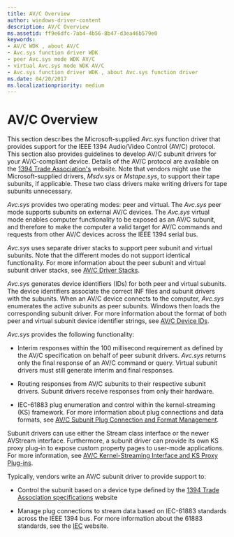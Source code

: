 ```yaml
---
title: AV/C Overview
author: windows-driver-content
description: AV/C Overview
ms.assetid: ff9e6dfc-7ab4-4b56-8b47-d3ea46b579e0
keywords:
- AV/C WDK , about AV/C
- Avc.sys function driver WDK
- peer Avc.sys mode WDK AV/C
- virtual Avc.sys mode WDK AV/C
- Avc.sys function driver WDK , about Avc.sys function driver
ms.date: 04/20/2017
ms.localizationpriority: medium
---
```


# AV/C Overview





This section describes the Microsoft-supplied *Avc.sys* function driver that provides support for the IEEE 1394 Audio/Video Control (AV/C) protocol. This section also provides guidelines to develop AV/C subunit drivers for your AV/C-compliant device. Details of the AV/C protocol are available on the [1394 Trade Association's](http://go.microsoft.com/fwlink/p/?linkid=518448) website. Note that vendors might use the Microsoft-supplied drivers, *Msdv.sys* or *Mstape.sys*, to support their tape subunits, if applicable. These two class drivers make writing drivers for tape subunits unnecessary.

*Avc.sys* provides two operating modes: peer and virtual. The *Avc.sys* peer mode supports subunits on external AV/C devices. The *Avc.sys* virtual mode enables computer functionality to be exposed as an AV/C subunit, and therefore to make the computer a valid target for AV/C commands and requests from other AV/C devices across the IEEE 1394 serial bus.

*Avc.sys* uses separate driver stacks to support peer subunit and virtual subunits. Note that the different modes do not support identical functionality. For more information about the peer subunit and virtual subunit driver stacks, see [AV/C Driver Stacks](av-c-driver-stacks.md).

*Avc.sys* generates device identifiers (IDs) for both peer and virtual subunits. The device identifiers associate the correct INF files and subunit drivers with the subunits. When an AV/C device connects to the computer, *Avc.sys* enumerates the active subunits as peer subunits. Windows then loads the corresponding subunit driver. For more information about the format of both peer and virtual subunit device identifier strings, see [AV/C Device IDs](av-c-device-identifiers.md).

*Avc.sys* provides the following functionality:

-   Interim responses within the 100 millisecond requirement as defined by the AV/C specification on behalf of peer subunit drivers. *Avc.sys* returns only the final response of an AV/C command or query. Virtual subunit drivers must still generate interim and final responses.

-   Routing responses from AV/C subunits to their respective subunit drivers. Subunit drivers receive responses from only their hardware.

-   IEC-61883 plug enumeration and control within the kernel-streaming (KS) framework. For more information about plug connections and data formats, see [AV/C Subunit Plug Connection and Format Management](av-c-subunit-plug-connection-and-format-management.md).

Subunit drivers can use either the Stream class interface or the newer AVStream interface. Furthermore, a subunit driver can provide its own KS proxy plug-in to expose custom property pages to user-mode applications. For more information, see [AV/C Kernel-Streaming Interface and KS Proxy Plug-ins](av-c-kernel-streaming-interface-and-kernel-streaming-proxy-plug-ins.md).

Typically, vendors write an AV/C subunit driver to provide support to:

-   Control the subunit based on a device type defined by the [1394 Trade Association specifications](http://go.microsoft.com/fwlink/p/?LinkId=518448) website

-   Manage plug connections to stream data based on IEC-61883 standards across the IEEE 1394 bus. For more information about the 61883 standards, see the [IEC](http://go.microsoft.com/fwlink/p/?linkid=8732) website.

 

 




